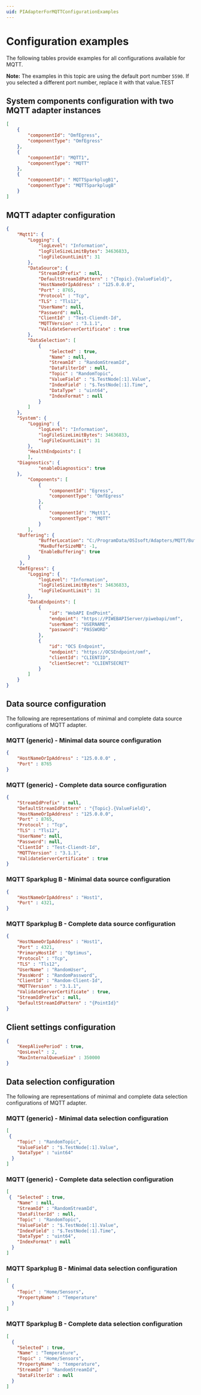 ```yaml
---
uid: PIAdapterForMQTTConfigurationExamples
---
```


# Configuration examples

The following tables provide examples for all configurations available for MQTT.

**Note:** The examples in this topic are using the default port number `5590`. If you selected a different port number, replace it with that value.TEST

## System components configuration with two MQTT adapter instances

```json
[
    {
        "componentId": "OmfEgress",
        "componentType": "OmfEgress"
    },
    {
        "componentId": "MQTT1",
        "componentType": "MQTT"
    },
    {
        "componentId": " MQTTSparkplugB1",
        "componentType": "MQTTSparkplugB"
    }
]
```

## MQTT adapter configuration

```json
{
    "Mqtt1": {
        "Logging": {
            "logLevel": "Information",
            "logFileSizeLimitBytes": 34636833,
            "logFileCountLimit": 31
        },
        "DataSource": {
            "StreamIdPrefix" : null,
            "DefaultStreamIdPattern" : "{Topic}.{ValueField}",
            "HostNameOrIpAddress" : "125.0.0.0",
            "Port" : 8765,
            "Protocol" : "Tcp",
            "TLS" : "Tls12",
            "UserName": null,
            "Password": null,
            "ClientId" : "Test-Cliendt-Id",
            "MQTTVersion" : "3.1.1",
            "ValidateServerCertificate" : true
        },
        "DataSelection": [
            {
                "Selected" : true,
                "Name" : null,
                "StreamId" : "RandomStreamId",
                "DataFilterId" : null,
                "Topic" : "RandomTopic",
                "ValueField" : "$.TestNode[:1].Value",
                "IndexField" : "$.TestNode[:1].Time",
                "DataType" : "uint64",
                "IndexFormat" : null
            }
        ]
    },
    "System": {
        "Logging": {
            "logLevel": "Information",
            "logFileSizeLimitBytes": 34636833,
            "logFileCountLimit": 31
        },
        "HealthEndpoints": [
        ],
    "Diagnostics": {
            "enableDiagnostics": true
    },
        "Components": [
            {
                "componentId": "Egress",
                "componentType": "OmfEgress"
            },
            {
                "componentId": "Mqtt1",
                "componentType": "MQTT"
            }
        ],
    "Buffering": {
            "BufferLocation": "C:/ProgramData/OSIsoft/Adapters/MQTT/Buffers",
            "MaxBufferSizeMB": -1,
            "EnableBuffering": true
        }
     },
    "OmfEgress": {
        "Logging": {
            "logLevel": "Information",
            "logFileSizeLimitBytes": 34636833,
            "logFileCountLimit": 31
        },
        "DataEndpoints": [
            {
                "id": "WebAPI EndPoint",
                "endpoint": "https://PIWEBAPIServer/piwebapi/omf",
                "userName": "USERNAME",
                "password": "PASSWORD"
            },
            {
                "id": "OCS Endpoint",
                "endpoint": "https://OCSEndpoint/omf",
                "clientId": "CLIENTID",
                "clientSecret": "CLIENTSECRET"
            }
        ]
    }
}
```

## Data source configuration

The following are representations of minimal and complete data source configurations of MQTT adapter.

### MQTT (generic) - Minimal data source configuration

```json
{
    "HostNameOrIpAddress" : "125.0.0.0" ,
    "Port" : 8765
}
```

### MQTT (generic) - Complete data source configuration

```json
{
    "StreamIdPrefix" : null,
    "DefaultStreamIdPattern" : "{Topic}.{ValueField}",
    "HostNameOrIpAddress" : "125.0.0.0",
    "Port" : 8765,
    "Protocol" : "Tcp",
    "TLS" : "Tls12",
    "UserName": null,
    "Password": null,
    "ClientId" : "Test-Cliendt-Id",
    "MQTTVersion" : "3.1.1",
    "ValidateServerCertificate" : true
}
```

### MQTT Sparkplug B - Minimal data source configuration

```json
{
    "HostNameOrIpAddress" : "Host1",
    "Port" : 4321,
}
```

### MQTT Sparkplug B - Complete  data source configuration

```json
{
    "HostNameOrIpAddress" : "Host1",
    "Port" : 4321,
    "PrimaryHostId" : "Optimus",
    "Protocol" : "Tcp",
    "TLS" : "Tls12",
    "UserName" : "RandomUser",
    "PassWord" : "RandomPassword",
    "ClientId" : "Random-Client-Id",
    "MQTTVersion" : "3.1.1",
    "ValidateServerCertificate" : true,
    "StreamIdPrefix" : null,
    "DefaultStreamIdPattern" : "{PointId}"
}
```

## Client settings configuration

```json
{
    "KeepAlivePeriod" : true,
    "QosLevel" : 2,
    "MaxInternalQueueSize" : 350000
}
```

## Data selection configuration

The following are representations of minimal and complete data selection configurations of MQTT adapter.

### MQTT (generic) - Minimal data selection configuration

```json
[
 {
    "Topic" : "RandomTopic",
    "ValueField" : "$.TestNode[:1].Value",
    "DataType" : "uint64"
  }
]
```

### MQTT (generic) - Complete data selection configuration

```json
[
 {  "Selected" : true,
    "Name" : null,
    "StreamId" : "RandomStreamId",
    "DataFilterId" : null,
    "Topic" : "RandomTopic",
    "ValueField" : "$.TestNode[:1].Value",
    "IndexField" : "$.TestNode[:1].Time",
    "DataType" : "uint64",
    "IndexFormat" : null
  }
]
```

### MQTT Sparkplug B - Minimal data selection configuration

```json
[
  {
    "Topic" : "Home/Sensors",
    "PropertyName" : "Temperature"
  }
]
```

### MQTT Sparkplug B - Complete data selection configuration

```json
[
  {
    "Selected" : true,
    "Name" : "Temperature",
    "Topic" : "Home/Sensors",
    "PropertyName" : "temperature",
    "StreamId" : "RandomStreamId",
    "DataFilterId" : null
  }
]
```
